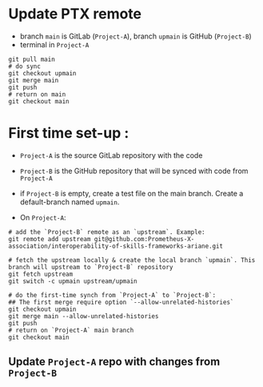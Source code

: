 # Update PTX remote 
* branch `main` is GitLab (`Project-A`), branch `upmain` is GitHub (`Project-B`)
* terminal in `Project-A` 
```
git pull main 
# do sync 
git checkout upmain
git merge main 
git push 
# return on main
git checkout main 
```

# First time set-up :

* `Project-A` is the source GitLab repository with the code
* `Project-B` is the GitHub repository that will be synced with code from `Project-A`

* if `Project-B` is empty, create a test file on the main branch. Create a default-branch named `upmain`. 

* On `Project-A`: 
```
# add the `Project-B` remote as an `upstream`. Example:
git remote add upstream git@github.com:Prometheus-X-association/interoperability-of-skills-frameworks-ariane.git

# fetch the upstream locally & create the local branch `upmain`. This branch will upstream to `Project-B` repository
git fetch upstream
git switch -c upmain upstream/upmain

# do the first-time synch from `Project-A` to `Project-B`: 
## The first merge require option `--allow-unrelated-histories` 
git checkout upmain
git merge main --allow-unrelated-histories
git push
# return on `Project-A` main branch
git checkout main 
```

## Update `Project-A` repo with changes from `Project-B` 
